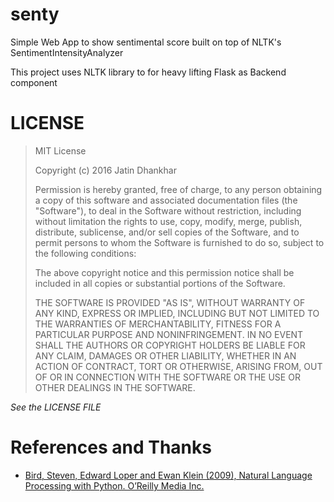 # senty
Simple Web App to show sentimental score built on top of NLTK's SentimentIntensityAnalyzer

This project uses NLTK library to for heavy lifting
Flask as Backend component

# LICENSE
<blockquote>
MIT License

Copyright (c) 2016 Jatin Dhankhar

Permission is hereby granted, free of charge, to any person obtaining a copy
of this software and associated documentation files (the "Software"), to deal
in the Software without restriction, including without limitation the rights
to use, copy, modify, merge, publish, distribute, sublicense, and/or sell
copies of the Software, and to permit persons to whom the Software is
furnished to do so, subject to the following conditions:

The above copyright notice and this permission notice shall be included in all
copies or substantial portions of the Software.

THE SOFTWARE IS PROVIDED "AS IS", WITHOUT WARRANTY OF ANY KIND, EXPRESS OR
IMPLIED, INCLUDING BUT NOT LIMITED TO THE WARRANTIES OF MERCHANTABILITY,
FITNESS FOR A PARTICULAR PURPOSE AND NONINFRINGEMENT. IN NO EVENT SHALL THE
AUTHORS OR COPYRIGHT HOLDERS BE LIABLE FOR ANY CLAIM, DAMAGES OR OTHER
LIABILITY, WHETHER IN AN ACTION OF CONTRACT, TORT OR OTHERWISE, ARISING FROM,
OUT OF OR IN CONNECTION WITH THE SOFTWARE OR THE USE OR OTHER DEALINGS IN THE
SOFTWARE.
</blockquote>
<i> See the LICENSE FILE </i>

# References and Thanks
* [Bird, Steven, Edward Loper and Ewan Klein (2009), Natural Language Processing with Python. O’Reilly Media Inc.](http://www.nltk.org")

